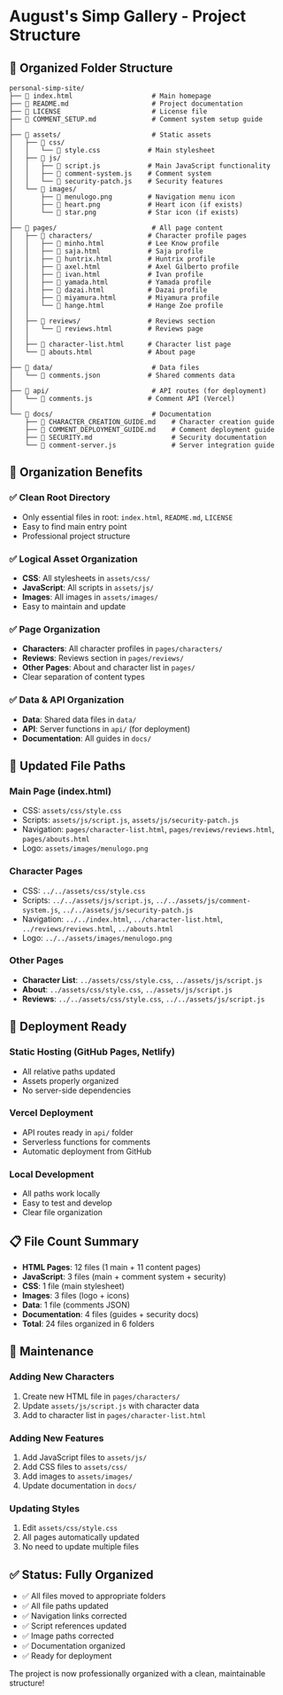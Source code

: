 # August's Simp Gallery - Project Structure

## 📁 Organized Folder Structure

```
personal-simp-site/
├── 📄 index.html                    # Main homepage
├── 📄 README.md                     # Project documentation
├── 📄 LICENSE                       # License file
├── 📄 COMMENT_SETUP.md              # Comment system setup guide
│
├── 📁 assets/                       # Static assets
│   ├── 📁 css/
│   │   └── 📄 style.css            # Main stylesheet
│   ├── 📁 js/
│   │   ├── 📄 script.js            # Main JavaScript functionality
│   │   ├── 📄 comment-system.js    # Comment system
│   │   └── 📄 security-patch.js    # Security features
│   └── 📁 images/
│       ├── 📄 menulogo.png         # Navigation menu icon
│       ├── 📄 heart.png            # Heart icon (if exists)
│       └── 📄 star.png             # Star icon (if exists)
│
├── 📁 pages/                        # All page content
│   ├── 📁 characters/              # Character profile pages
│   │   ├── 📄 minho.html           # Lee Know profile
│   │   ├── 📄 saja.html            # Saja profile
│   │   ├── 📄 huntrix.html         # Huntrix profile
│   │   ├── 📄 axel.html            # Axel Gilberto profile
│   │   ├── 📄 ivan.html            # Ivan profile
│   │   ├── 📄 yamada.html          # Yamada profile
│   │   ├── 📄 dazai.html           # Dazai profile
│   │   ├── 📄 miyamura.html        # Miyamura profile
│   │   └── 📄 hange.html           # Hange Zoe profile
│   │
│   ├── 📁 reviews/                 # Reviews section
│   │   └── 📄 reviews.html         # Reviews page
│   │
│   ├── 📄 character-list.html      # Character list page
│   └── 📄 abouts.html              # About page
│
├── 📁 data/                         # Data files
│   └── 📄 comments.json            # Shared comments data
│
├── 📁 api/                          # API routes (for deployment)
│   └── 📄 comments.js              # Comment API (Vercel)
│
└── 📁 docs/                         # Documentation
    ├── 📄 CHARACTER_CREATION_GUIDE.md    # Character creation guide
    ├── 📄 COMMENT_DEPLOYMENT_GUIDE.md    # Comment deployment guide
    ├── 📄 SECURITY.md                    # Security documentation
    └── 📄 comment-server.js              # Server integration guide
```

## 🎯 Organization Benefits

### ✅ **Clean Root Directory**
- Only essential files in root: `index.html`, `README.md`, `LICENSE`
- Easy to find main entry point
- Professional project structure

### ✅ **Logical Asset Organization**
- **CSS**: All stylesheets in `assets/css/`
- **JavaScript**: All scripts in `assets/js/`
- **Images**: All images in `assets/images/`
- Easy to maintain and update

### ✅ **Page Organization**
- **Characters**: All character profiles in `pages/characters/`
- **Reviews**: Reviews section in `pages/reviews/`
- **Other Pages**: About and character list in `pages/`
- Clear separation of content types

### ✅ **Data & API Organization**
- **Data**: Shared data files in `data/`
- **API**: Server functions in `api/` (for deployment)
- **Documentation**: All guides in `docs/`

## 🔗 Updated File Paths

### **Main Page (index.html)**
- CSS: `assets/css/style.css`
- Scripts: `assets/js/script.js`, `assets/js/security-patch.js`
- Navigation: `pages/character-list.html`, `pages/reviews/reviews.html`, `pages/abouts.html`
- Logo: `assets/images/menulogo.png`

### **Character Pages**
- CSS: `../../assets/css/style.css`
- Scripts: `../../assets/js/script.js`, `../../assets/js/comment-system.js`, `../../assets/js/security-patch.js`
- Navigation: `../../index.html`, `../character-list.html`, `../reviews/reviews.html`, `../abouts.html`
- Logo: `../../assets/images/menulogo.png`

### **Other Pages**
- **Character List**: `../assets/css/style.css`, `../assets/js/script.js`
- **About**: `../assets/css/style.css`, `../assets/js/script.js`
- **Reviews**: `../../assets/css/style.css`, `../../assets/js/script.js`

## 🚀 Deployment Ready

### **Static Hosting (GitHub Pages, Netlify)**
- All relative paths updated
- Assets properly organized
- No server-side dependencies

### **Vercel Deployment**
- API routes ready in `api/` folder
- Serverless functions for comments
- Automatic deployment from GitHub

### **Local Development**
- All paths work locally
- Easy to test and develop
- Clear file organization

## 📋 File Count Summary

- **HTML Pages**: 12 files (1 main + 11 content pages)
- **JavaScript**: 3 files (main + comment system + security)
- **CSS**: 1 file (main stylesheet)
- **Images**: 3 files (logo + icons)
- **Data**: 1 file (comments JSON)
- **Documentation**: 4 files (guides + security docs)
- **Total**: 24 files organized in 6 folders

## 🔧 Maintenance

### **Adding New Characters**
1. Create new HTML file in `pages/characters/`
2. Update `assets/js/script.js` with character data
3. Add to character list in `pages/character-list.html`

### **Adding New Features**
1. Add JavaScript files to `assets/js/`
2. Add CSS files to `assets/css/`
3. Add images to `assets/images/`
4. Update documentation in `docs/`

### **Updating Styles**
1. Edit `assets/css/style.css`
2. All pages automatically updated
3. No need to update multiple files

## ✅ **Status: Fully Organized**

- ✅ All files moved to appropriate folders
- ✅ All file paths updated
- ✅ Navigation links corrected
- ✅ Script references updated
- ✅ Image paths corrected
- ✅ Documentation organized
- ✅ Ready for deployment

The project is now professionally organized with a clean, maintainable structure! 